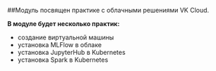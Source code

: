 
##Модуль посвящен практике с облачными решениями VK Cloud.
  
**В модуле будет несколько практик:**
- создание виртуальной машины
- установка MLFlow в облаке
- установка JupyterHub в Kubernetes
- установка Spark в Kubernetes


